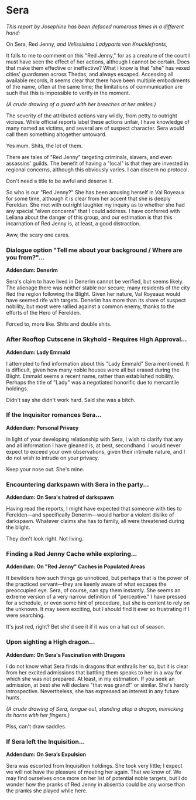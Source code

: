 <h1> Sera </h1>

<i> This report by Josephine has been defaced numerous times in a different hand: </i>

On Sera, Red Jenny, <i> and Velissisima Ladyparts von Knucklefronts, </i>

It falls to me to comment on this "Red Jenny," for as a creature of the court I must have seen the effect of her actions, although I cannot be certain. Does that make them effective or ineffective? What I know is that "she" has vexed cities' guardsmen across Thedas, and always escaped. Accessing all available records, it seems clear that there have been multiple embodiments of the name, often at the same time; the limitations of communication are such that this is impossible to verify in the moment.

<i> (A crude drawing of a guard with her breeches at her ankles.) </i>

The severity of the attributed actions vary wildly, from petty to outright vicious. While official reports label these actions unfair, I have knowledge of many named as victims, and several are of suspect character. Sera would call them something altogether untoward.

<sera> Yes mum. Shits, the lot of them. </sera>

There are tales of "Red Jenny" targeting criminals, slavers, and even assassins' guilds. The benefit of having a "local" is that they are invested in regional concerns, although this obviously varies. I can discern no protocol.

<sera> Don't need a title to be awful and deserve it. </sera>

So who is our "Red Jenny?" She has been amusing herself in Val Royeaux for some time, although it is clear from her accent that she is deeply Fereldan. She met with outright laughter my inquiry as to whether she had any special "elven concerns" that I could address. I have conferred with Leliana about the danger of this group, and our estimation is that this incarnation of Red Jenny is, at least, a good distraction.

<sera> Aww, the scary one cares. </sera>
<division>

<h3> Dialogue option "Tell me about your background / Where are you from?"... </h3>

<b> Addendum: Denerim </b>

Sera's claim to have lived in Denerim cannot be verified, but seems likely. The alienage there was neither stable nor secure; many residents of the city fled the region following the Blight. Given her nature, Val Royeaux would have seemed rife with targets. Denerim has more than its share of suspect nobility, but most were rallied against a common enemy, thanks to the efforts of the Hero of Ferelden.

<sera> Forced to, more like. Shits and double shits. </sera>
<division>

<h3> After Rooftop Cutscene in Skyhold - Requires High Approval... </h3>

<b> Addendum: Lady Emmald </b>

I attempted to find information about this "Lady Emmald" Sera mentioned. It is difficult, given how many noble houses were all but erased during the Blight. Emmald seems a recent name, rather than established nobility. Perhaps the title of "Lady" was a negotiated honorific due to mercantile holdings.

<sera> Didn't say she didn't work hard. Said she was a bitch. </sera>
<division>

<h3> If the Inquisitor romances Sera... </h3>

<b> Addendum: Personal Privacy </b>

In light of your developing relationship with Sera, I wish to clarify that any and all information I have gleaned is, at best, secondhand. I would never expect to exceed your own observations, given their intimate nature, and I do not wish to intrude on your privacy.

<sera> Keep your nose out. She's mine. </sera>
<division>

<h3> Encountering darkspawn with Sera in the party... </h3>

<b> Addendum: On Sera's hatred of darkspawn </b>

Having read the reports, I might have expected that someone with ties to Ferelden—and specifically Denerim—would harbor a violent dislike of darkspawn. Whatever claims she has to family, all were threatened during the blight.

<sera> They don't look right. Not living. </sear>
<division>

<h3> Finding a Red Jenny Cache while exploring... </h3>

<b> Addendum: On "Red Jenny" Caches in Populated Areas </b>

It bewilders how such things go unnoticed, but perhaps that is the power of the practiced servant—they are keenly aware of what escapes the preoccupied eye. Sera, of course, can spy them instantly. She seems an extreme version of a very narrow definition of "perceptive." I have pressed for a schedule, or even some hint of procedure, but she is content to rely on the unknown. It may seem exciting, but I should find it ever so frustrating if I were searching.

<sera> It's just red, right? Bet she'd see it if it was on a hat out of season. </sera>
<division>

<h3> Upon sighting a High dragon... </h3>

<b> Addendum: On Sera's Fascination with Dragons </b>

I do not know what Sera finds in dragons that enthralls her so, but it is clear from her excited admissions that battling them speaks to her in a way for which she was not prepared. At least, in my estimation. If you seek an admission, at best she will declare "that was grand!" or similar. She's hardly introspective. Nevertheless, she has expressed an interest in any future hunts.

<i> (A crude drawing of Sera, tongue out, standing atop a dragon, mimicking its horns with her fingers.) </i>

<sera> Piss, can't draw saddles. </sera>
<division>

<h3> If Sera left the Inquisition... </h3>

<b> Addendum: On Sera’s Expulsion </b>

Sera was escorted from Inquisition holdings. She took very little; I expect we will not have the pleasure of meeting her again. That we know of. We may find ourselves once more on her list of potential noble targets, but I do wonder how the pranks of Red Jenny in absentia could be any worse than the pranks she played while here.

